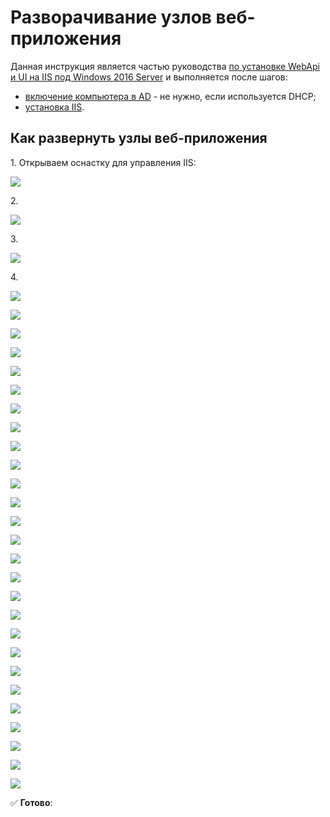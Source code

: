 # Разворачивание узлов веб-приложения

Данная инструкция является частью руководства [по установке WebApi и UI на IIS под Windows 2016 Server](https://github.com/PrimoRPA/Docs.Rus/blob/139-%D0%B4%D0%BE%D0%B1%D0%B0%D0%B2%D0%B8%D1%82%D1%8C-%D0%B4%D0%BE%D0%BA%D1%83%D0%BC%D0%B5%D0%BD%D1%82%D1%8B-%D0%B0%D0%B4%D0%BC%D0%B8%D0%BD%D0%B0-%D0%B2-%D1%80%D0%B0%D0%B7%D0%B4%D0%B5%D0%BB-%D0%BE%D1%80%D0%BA%D0%B5%D1%81%D1%82%D1%80%D0%B0%D1%82%D0%BE%D1%80%D0%B0/orchestrator/admin/Windows/webapi/install-webapi-introduction.md) и выполняется после шагов:
* [включение компьютера в AD](https://github.com/PrimoRPA/Docs.Rus/blob/139-%D0%B4%D0%BE%D0%B1%D0%B0%D0%B2%D0%B8%D1%82%D1%8C-%D0%B4%D0%BE%D0%BA%D1%83%D0%BC%D0%B5%D0%BD%D1%82%D1%8B-%D0%B0%D0%B4%D0%BC%D0%B8%D0%BD%D0%B0-%D0%B2-%D1%80%D0%B0%D0%B7%D0%B4%D0%B5%D0%BB-%D0%BE%D1%80%D0%BA%D0%B5%D1%81%D1%82%D1%80%D0%B0%D1%82%D0%BE%D1%80%D0%B0/orchestrator/admin/Windows/webapi/install-webapi-introduction.md#%D0%B2%D0%BA%D0%BB%D1%8E%D1%87%D0%B5%D0%BD%D0%B8%D0%B5-%D0%BA%D0%BE%D0%BC%D0%BF%D1%8C%D1%8E%D1%82%D0%B5%D1%80%D0%B0-%D0%B2-ad) - не нужно, если используется DHCP;
* [установка IIS](https://github.com/PrimoRPA/Docs.Rus/edit/139-%D0%B4%D0%BE%D0%B1%D0%B0%D0%B2%D0%B8%D1%82%D1%8C-%D0%B4%D0%BE%D0%BA%D1%83%D0%BC%D0%B5%D0%BD%D1%82%D1%8B-%D0%B0%D0%B4%D0%BC%D0%B8%D0%BD%D0%B0-%D0%B2-%D1%80%D0%B0%D0%B7%D0%B4%D0%B5%D0%BB-%D0%BE%D1%80%D0%BA%D0%B5%D1%81%D1%82%D1%80%D0%B0%D1%82%D0%BE%D1%80%D0%B0/orchestrator/admin/Windows/webapi/webapi-install-iis.md).

## Как развернуть узлы веб-приложения

1\. Открываем оснастку для управления IIS:

![](<../../../../.gitbook/assets/install-webapi-node-1.png>)

2\.

![](<../../../../.gitbook/assets/install-webapi-node-2.png>)

3\.

![](<../../../../.gitbook/assets/install-webapi-node-3.png>)

4\.

![](<../../../../.gitbook/assets/install-webapi-node-4.png>)

![](<../../../../.gitbook/assets/install-webapi-node-5.png>)

![](<../../../../.gitbook/assets/install-webapi-node-6.png>)

![](<../../../../.gitbook/assets/install-webapi-node-7.png>)

![](<../../../../.gitbook/assets/install-webapi-node-8.png>)

![](<../../../../.gitbook/assets/install-webapi-node-9.png>)

![](<../../../../.gitbook/assets/install-webapi-node-10.png>)

![](<../../../../.gitbook/assets/install-webapi-node-11.png>)

![](<../../../../.gitbook/assets/install-webapi-node-12.png>)

![](<../../../../.gitbook/assets/install-webapi-node-13.png>)

![](<../../../../.gitbook/assets/install-webapi-node-14.png>)

![](<../../../../.gitbook/assets/install-webapi-node-15.png>)

![](<../../../../.gitbook/assets/install-webapi-node-16.png>)

![](<../../../../.gitbook/assets/install-webapi-node-17.png>)

![](<../../../../.gitbook/assets/install-webapi-node-18.png>)

![](<../../../../.gitbook/assets/install-webapi-node-19.png>)

![](<../../../../.gitbook/assets/install-webapi-node-20.png>)

![](<../../../../.gitbook/assets/install-webapi-node-21.png>)

![](<../../../../.gitbook/assets/install-webapi-node-22.png>)

![](<../../../../.gitbook/assets/install-webapi-node-23.png>)

![](<../../../../.gitbook/assets/install-webapi-node-24.png>)

![](<../../../../.gitbook/assets/install-webapi-node-25.png>)

![](<../../../../.gitbook/assets/install-webapi-node-26.png>)

![](<../../../../.gitbook/assets/install-webapi-node-27.png>)

![](<../../../../.gitbook/assets/install-webapi-node-28.png>)

![](<../../../../.gitbook/assets/install-webapi-node-29.png>)

![](<../../../../.gitbook/assets/install-webapi-node-30.png>)

:white_check_mark: **Готово**:
